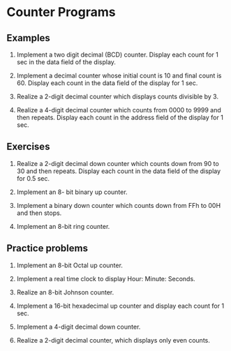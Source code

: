 # Counter Programs

## Examples

1. Implement a two digit decimal (BCD) counter. Display each count for 1 sec in the data field of the display.

2. Implement a decimal counter whose initial count is 10 and final count is 60. Display each count in the data field of the display for 1 sec.

3. Realize a 2-digit decimal counter which displays counts divisible by 3.

4. Realize a 4-digit decimal counter which counts from 0000 to 9999 and then repeats. Display each count in the address field of the display for 1 sec.

## Exercises

1. Realize a 2-digit decimal down counter which counts down from 90 to 30 and then repeats. Display each count in the data field of the display for 0.5 sec.

2. Implement an 8- bit binary up counter.

3. Implement a binary down counter which counts down from FFh to 00H and then stops.

4. Implement an 8-bit ring counter.

## Practice problems

1. Implement an 8-bit Octal up counter.

2. Implement a real time clock to display Hour: Minute: Seconds.

3. Realize an 8-bit Johnson counter.

4. Implement a 16-bit hexadecimal up counter and display each count for 1 sec.

5. Implement a 4-digit decimal down counter.

6. Realize a 2-digit decimal counter, which displays only even counts.
